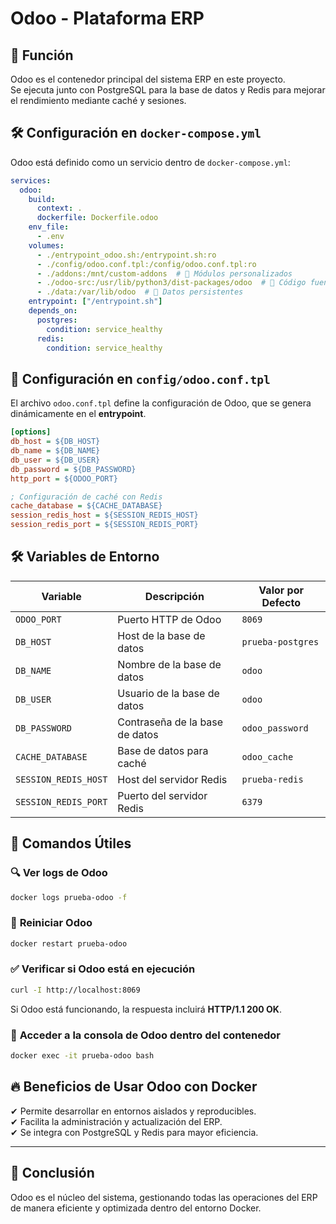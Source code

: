 # Odoo - Plataforma ERP

## 📌 Función
Odoo es el contenedor principal del sistema ERP en este proyecto.  
Se ejecuta junto con PostgreSQL para la base de datos y Redis para mejorar el rendimiento mediante caché y sesiones.

## 🛠 Configuración en `docker-compose.yml`
Odoo está definido como un servicio dentro de `docker-compose.yml`:

```yaml
services:
  odoo:
    build:
      context: .
      dockerfile: Dockerfile.odoo
    env_file:
      - .env
    volumes:
      - ./entrypoint_odoo.sh:/entrypoint.sh:ro
      - ./config/odoo.conf.tpl:/config/odoo.conf.tpl:ro
      - ./addons:/mnt/custom-addons  # 🔹 Módulos personalizados
      - ./odoo-src:/usr/lib/python3/dist-packages/odoo  # 🔹 Código fuente de Odoo
      - ./data:/var/lib/odoo  # 🔹 Datos persistentes
    entrypoint: ["/entrypoint.sh"]
    depends_on:
      postgres:
        condition: service_healthy
      redis:
        condition: service_healthy
```

## 📌 Configuración en `config/odoo.conf.tpl`
El archivo `odoo.conf.tpl` define la configuración de Odoo, que se genera dinámicamente en el **entrypoint**.

```ini
[options]
db_host = ${DB_HOST}
db_name = ${DB_NAME}
db_user = ${DB_USER}
db_password = ${DB_PASSWORD}
http_port = ${ODOO_PORT}

; Configuración de caché con Redis
cache_database = ${CACHE_DATABASE}
session_redis_host = ${SESSION_REDIS_HOST}
session_redis_port = ${SESSION_REDIS_PORT}
```

## 🛠 Variables de Entorno
| **Variable**          | **Descripción**                     | **Valor por Defecto** |
|----------------------|---------------------------------|-----------------|
| `ODOO_PORT`         | Puerto HTTP de Odoo              | `8069` |
| `DB_HOST`           | Host de la base de datos         | `prueba-postgres` |
| `DB_NAME`           | Nombre de la base de datos       | `odoo` |
| `DB_USER`           | Usuario de la base de datos      | `odoo` |
| `DB_PASSWORD`       | Contraseña de la base de datos   | `odoo_password` |
| `CACHE_DATABASE`    | Base de datos para caché         | `odoo_cache` |
| `SESSION_REDIS_HOST`| Host del servidor Redis         | `prueba-redis` |
| `SESSION_REDIS_PORT`| Puerto del servidor Redis       | `6379` |

## 🚀 Comandos Útiles

### 🔍 **Ver logs de Odoo**
```bash
docker logs prueba-odoo -f
```

### 🔄 **Reiniciar Odoo**
```bash
docker restart prueba-odoo
```

### ✅ **Verificar si Odoo está en ejecución**
```bash
curl -I http://localhost:8069
```
Si Odoo está funcionando, la respuesta incluirá **HTTP/1.1 200 OK**.

### 🔧 **Acceder a la consola de Odoo dentro del contenedor**
```bash
docker exec -it prueba-odoo bash
```

## 🔥 **Beneficios de Usar Odoo con Docker**
✔ Permite desarrollar en entornos aislados y reproducibles.  
✔ Facilita la administración y actualización del ERP.  
✔ Se integra con PostgreSQL y Redis para mayor eficiencia.  

---

## 📌 Conclusión
Odoo es el núcleo del sistema, gestionando todas las operaciones del ERP de manera eficiente y optimizada dentro del entorno Docker.
